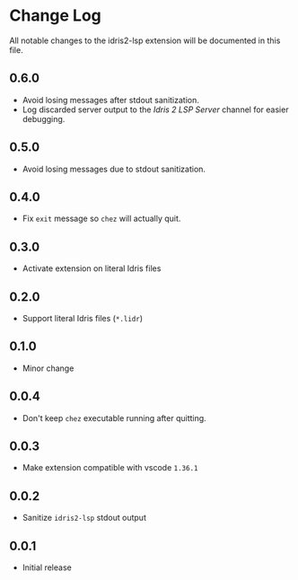# Change Log

All notable changes to the idris2-lsp extension will be documented in this file.

## 0.6.0

- Avoid losing messages after stdout sanitization.
- Log discarded server output to the _Idris 2 LSP Server_ channel for easier debugging.

## 0.5.0

- Avoid losing messages due to stdout sanitization.

## 0.4.0

- Fix `exit` message so `chez` will actually quit.

## 0.3.0

- Activate extension on literal Idris files

## 0.2.0

- Support literal Idris files (`*.lidr`)

## 0.1.0

- Minor change

## 0.0.4

- Don't keep `chez` executable running after quitting.

## 0.0.3

- Make extension compatible with vscode `1.36.1`

## 0.0.2

- Sanitize `idris2-lsp` stdout output

## 0.0.1 

- Initial release
